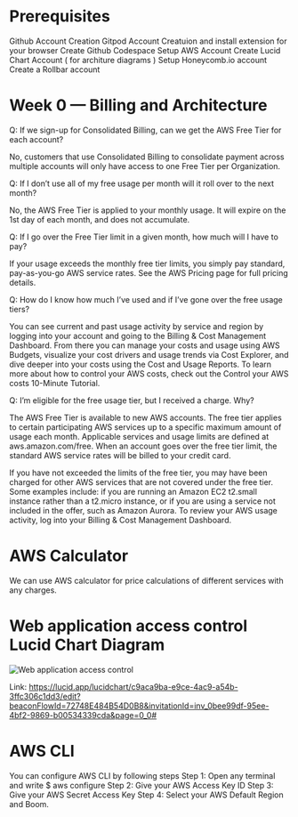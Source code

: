 # Prerequisites
Github Account Creation
Gitpod Account Creatuion and install extension for your browser
Create Github Codespace
Setup AWS Account 
Create Lucid Chart Account ( for architure diagrams )
Setup Honeycomb.io account
Create a Rollbar account

# Week 0 — Billing and Architecture
Q: If we sign-up for Consolidated Billing, can we get the AWS Free Tier for each account?

No, customers that use Consolidated Billing to consolidate payment across multiple accounts will only have access to one Free Tier per Organization.

Q: If I don’t use all of my free usage per month will it roll over to the next month?

No, the AWS Free Tier is applied to your monthly usage. It will expire on the 1st day of each month, and does not accumulate.

Q: If I go over the Free Tier limit in a given month, how much will I have to pay?

If your usage exceeds the monthly free tier limits, you simply pay standard, pay-as-you-go AWS service rates. See the AWS Pricing page for full pricing details.

Q: How do I know how much I’ve used and if I’ve gone over the free usage tiers?

You can see current and past usage activity by service and region by logging into your account and going to the Billing & Cost Management Dashboard. From there you can manage your costs and usage using AWS Budgets, visualize your cost drivers and usage trends via Cost Explorer, and dive deeper into your costs using the Cost and Usage Reports. To learn more about how to control your AWS costs, check out the Control your AWS costs 10-Minute Tutorial.

Q: I’m eligible for the free usage tier, but I received a charge. Why?

The AWS Free Tier is available to new AWS accounts. The free tier applies to certain participating AWS services up to a specific maximum amount of usage each month. Applicable services and usage limits are defined at aws.amazon.com/free. When an account goes over the free tier limit, the standard AWS service rates will be billed to your credit card.

If you have not exceeded the limits of the free tier, you may have been charged for other AWS services that are not covered under the free tier. Some examples include: if you are running an Amazon EC2 t2.small instance rather than a t2.micro instance, or if you are using a service not included in the offer, such as Amazon Aurora. To review your AWS usage activity, log into your Billing & Cost Management Dashboard.

# AWS Calculator
We can use AWS calculator for price calculations of different services with any charges.

# Web application access control Lucid Chart Diagram

![Web application access control](https://user-images.githubusercontent.com/121938785/219964640-71c02988-337c-46b3-a11c-645d0ea076ce.png)


Link: https://lucid.app/lucidchart/c9aca9ba-e9ce-4ac9-a54b-3ffc306c1dd3/edit?beaconFlowId=72748E484B54D0B8&invitationId=inv_0bee99df-95ee-4bf2-9869-b00534339cda&page=0_0#

# AWS CLI
You can configure AWS CLI by following steps
Step 1: Open any terminal and write $ aws configure
Step 2: Give your AWS Access Key ID 
Step 3: Give your AWS Secret Access Key
Step 4: Select your AWS Default Region and Boom.

